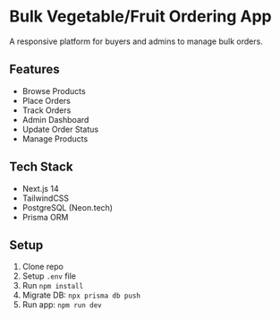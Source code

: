 # Bulk Vegetable/Fruit Ordering App

A responsive platform for buyers and admins to manage bulk orders.

## Features
- Browse Products
- Place Orders
- Track Orders
- Admin Dashboard
- Update Order Status
- Manage Products

## Tech Stack
- Next.js 14
- TailwindCSS
- PostgreSQL (Neon.tech)
- Prisma ORM

## Setup
1. Clone repo
2. Setup `.env` file
3. Run `npm install`
4. Migrate DB: `npx prisma db push`
5. Run app: `npm run dev`
